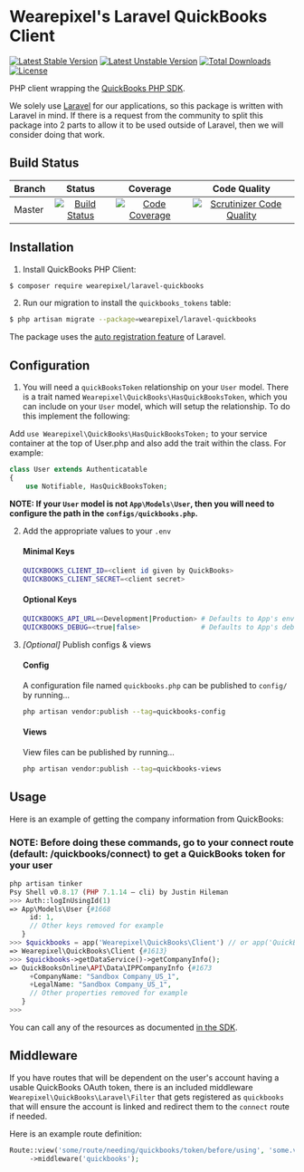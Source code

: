 # Wearepixel's Laravel QuickBooks Client

[![Latest Stable Version](https://poser.pugx.org/wearepixel/laravel-quickbooks/v/stable)](https://packagist.org/packages/wearepixel/laravel-quickbooks)
[![Latest Unstable Version](https://poser.pugx.org/wearepixel/laravel-quickbooks/v/unstable)](https://packagist.org/packages/wearepixel/laravel-quickbooks)
[![Total Downloads](https://poser.pugx.org/wearepixel/laravel-quickbooks/downloads)](https://packagist.org/packages/wearepixel/laravel-quickbooks)
[![License](https://poser.pugx.org/wearepixel/laravel-quickbooks/license)](https://packagist.org/packages/wearepixel/laravel-quickbooks)

PHP client wrapping the [QuickBooks PHP SDK](https://github.com/intuit/QuickBooks-V3-PHP-SDK).

We solely use [Laravel](https://www.laravel.com) for our applications, so this package is written with Laravel in mind. If there is a request from the community to split this package into 2 parts to allow it to be used outside of Laravel, then we will consider doing that work.

## Build Status

| Branch | Status | Coverage | Code Quality |
| ------ | :----: | :------: | :----------: |
| Master | [![Build Status](https://github.com/wearepixel/laravel-quickbooks/workflows/CI/badge.svg?branch=master)](https://github.com/wearepixel/laravel-quickbooks/workflows/CI/badge.svg?branch=master) | [![Code Coverage](https://scrutinizer-ci.com/g/wearepixel/laravel-quickbooks/badges/coverage.png?b=master)](https://scrutinizer-ci.com/g/wearepixel/laravel-quickbooks/?branch=master) | [![Scrutinizer Code Quality](https://scrutinizer-ci.com/g/wearepixel/laravel-quickbooks/badges/quality-score.png?b=master)](https://scrutinizer-ci.com/g/wearepixel/laravel-quickbooks/?branch=main) |

## Installation

1. Install QuickBooks PHP Client:

```bash
$ composer require wearepixel/laravel-quickbooks
```

2. Run our migration to install the `quickbooks_tokens` table:

```bash
$ php artisan migrate --package=wearepixel/laravel-quickbooks
```

The package uses the [auto registration feature](https://laravel.com/docs/packages#package-discovery) of Laravel.

## Configuration

1. You will need a ```quickBooksToken``` relationship on your ```User``` model.  There is a trait named ```Wearepixel\QuickBooks\HasQuickBooksToken```, which you can include on your ```User``` model, which will setup the relationship. To do this implement the following:

Add ```use Wearepixel\QuickBooks\HasQuickBooksToken;``` to your service container at the top of User.php
and also add the trait within the class. For example:

```php
class User extends Authenticatable
{
    use Notifiable, HasQuickBooksToken;
```

**NOTE: If your ```User``` model is not ```App\Models\User```, then you will need to configure the path in the ```configs/quickbooks.php```.**

2. Add the appropriate values to your ```.env```

    #### Minimal Keys
    ```bash
    QUICKBOOKS_CLIENT_ID=<client id given by QuickBooks>
    QUICKBOOKS_CLIENT_SECRET=<client secret>
    ```

    #### Optional Keys
    ```bash
    QUICKBOOKS_API_URL=<Development|Production> # Defaults to App's env value
    QUICKBOOKS_DEBUG=<true|false>               # Defaults to App's debug value
    ```

3. _[Optional]_ Publish configs & views

    #### Config
    A configuration file named ```quickbooks.php``` can be published to ```config/``` by running...

    ```bash
    php artisan vendor:publish --tag=quickbooks-config
    ```

    #### Views
    View files can be published by running...

    ```bash
    php artisan vendor:publish --tag=quickbooks-views
    ```

## Usage

Here is an example of getting the company information from QuickBooks:

### NOTE: Before doing these commands, go to your connect route (default: /quickbooks/connect) to get a QuickBooks token for your user

```php
php artisan tinker
Psy Shell v0.8.17 (PHP 7.1.14 — cli) by Justin Hileman
>>> Auth::logInUsingId(1)
=> App\Models\User {#1668
     id: 1,
     // Other keys removed for example
   }
>>> $quickbooks = app('Wearepixel\QuickBooks\Client') // or app('QuickBooks')
=> Wearepixel\QuickBooks\Client {#1613}
>>> $quickbooks->getDataService()->getCompanyInfo();
=> QuickBooksOnline\API\Data\IPPCompanyInfo {#1673
     +CompanyName: "Sandbox Company_US_1",
     +LegalName: "Sandbox Company_US_1",
     // Other properties removed for example
   }
>>>
```

You can call any of the resources as documented [in the SDK](https://intuit.github.io/QuickBooks-V3-PHP-SDK/quickstart.html).

## Middleware

If you have routes that will be dependent on the user's account having a usable QuickBooks OAuth token, there is an included middleware ```Wearepixel\QuickBooks\Laravel\Filter``` that gets registered as ```quickbooks``` that will ensure the account is linked and redirect them to the `connect` route if needed.

Here is an example route definition:

```php
Route::view('some/route/needing/quickbooks/token/before/using', 'some.view')
     ->middleware('quickbooks');
```
